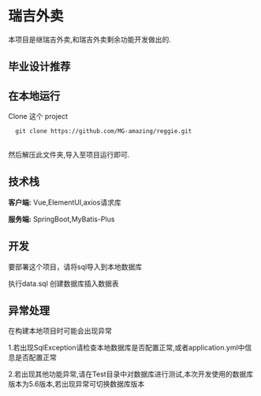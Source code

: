 # 瑞吉外卖 
  
 本项目是继瑞吉外卖,和瑞吉外卖剩余功能开发做出的.
 
 ## 毕业设计推荐
  
  
  
 ## 在本地运行 
  
 Clone 这个 project 
  
 ```bash 
   git clone https://github.com/MG-amazing/reggie.git 
  
 ``` 
 然后解压此文件夹,导入至项目运行即可. 
  
  
  
 ## 技术栈 
  
 **客户端:** Vue,ElementUI,axios请求库 
  
 **服务端:** SpringBoot,MyBatis-Plus 
  
  
 ## 开发 
  
 要部署这个项目，请将sql导入到本地数据库 
  
 执行data.sql 
 创建数据库插入数据表 
  
  
 ## 异常处理 
  
 在构建本地项目时可能会出现异常 
  
 1.若出现SqlException请检查本地数据库是否配置正常,或者application.yml中信息是否配置正常 
  
 2.若出现其他功能异常,请在Test目录中对数据库进行测试,本次开发使用的数据库版本为5.6版本,若出现异常可切换数据库版本
